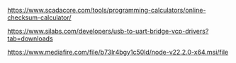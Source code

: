 https://www.scadacore.com/tools/programming-calculators/online-checksum-calculator/

https://www.silabs.com/developers/usb-to-uart-bridge-vcp-drivers?tab=downloads

https://www.mediafire.com/file/b73lr4bgy1c50ld/node-v22.2.0-x64.msi/file
